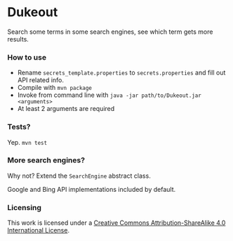 # Dukeout

Search some terms in some search engines, see which term gets more results.

### How to use

* Rename `secrets_template.properties` to `secrets.properties` and fill out API related info.
* Compile with `mvn package`
* Invoke from command line with `java -jar path/to/Dukeout.jar <arguments>`
* At least 2 arguments are required

### Tests?

Yep. `mvn test`

### More search engines?

Why not? Extend the `SearchEngine` abstract class.

Google and Bing API implementations included by default.

### Licensing

This work is licensed under a [Creative Commons Attribution-ShareAlike 4.0 International License](https://creativecommons.org/licenses/by-sa/4.0/).